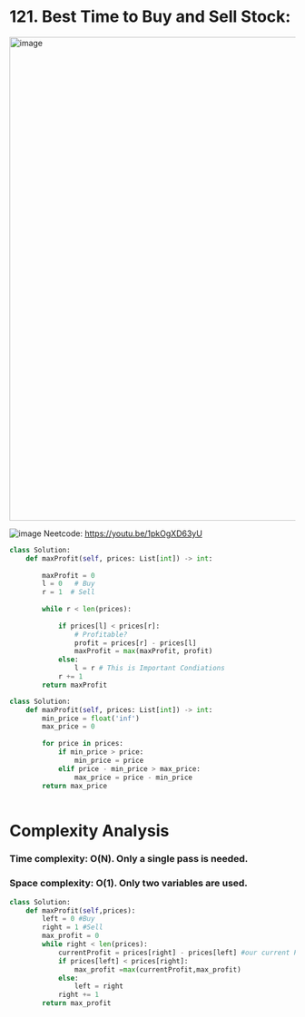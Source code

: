# 121. Best Time to Buy and Sell Stock:

<img width="853" alt="image" src="https://user-images.githubusercontent.com/35987583/160071083-8b2427ee-3579-4bfa-be01-0fee2f9df457.png">


![image](https://user-images.githubusercontent.com/35987583/171346969-ad2d3d11-08e5-43fe-8069-0bce9766cc9d.png)
Neetcode: https://youtu.be/1pkOgXD63yU 

```python
class Solution:
    def maxProfit(self, prices: List[int]) -> int:
        
        maxProfit = 0
        l = 0   # Buy
        r = 1  # Sell
        
        while r < len(prices):
            
            if prices[l] < prices[r]:
                # Profitable?
                profit = prices[r] - prices[l]
                maxProfit = max(maxProfit, profit)
            else:
                l = r # This is Important Condiations
            r += 1
        return maxProfit
```


```python
class Solution:
    def maxProfit(self, prices: List[int]) -> int:
        min_price = float('inf')
        max_price = 0
        
        for price in prices:
            if min_price > price:
                min_price = price
            elif price - min_price > max_price:
                max_price = price - min_price
        return max_price
        
```

# Complexity Analysis

### Time complexity: O(N). Only a single pass is needed.

### Space complexity: O(1). Only two variables are used.


```python
class Solution:
    def maxProfit(self,prices):
        left = 0 #Buy
        right = 1 #Sell
        max_profit = 0
        while right < len(prices):
            currentProfit = prices[right] - prices[left] #our current Profit
            if prices[left] < prices[right]:
                max_profit =max(currentProfit,max_profit)
            else:
                left = right
            right += 1
        return max_profit
```
